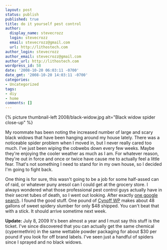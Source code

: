 ```yaml
---
layout: post
status: publish
published: true
title: do it yourself pest control
author:
  display_name: stevecrozz
  login: stevecrozz
  email: stevecrozz@gmail.com
  url: http://lithostech.com
author_login: stevecrozz
author_email: stevecrozz@gmail.com
author_url: http://lithostech.com
wordpress_id: 58
date: '2008-10-20 06:03:11 -0700'
date_gmt: '2008-10-20 14:03:11 -0700'
categories:
- Uncategorized
tags:
- diy
- home
comments: []
---
```

{% picture thumbnail-left 2008/black-widow.jpg alt="Black widow spider close-up" %}

My roommate has been noting the increased number of large and scary
black widows that have been hanging around my house lately. There was a
noticeable spider problem when I moved in, but I never really cared too
much. I've just been wiping the cobwebs down every few weeks. Maybe
they're enjoying the cooler weather as much as I am. For whatever
reason, they're out in force and once or twice have cause me to actually
feel a little fear. That's not something I need to stand for in my own
house, so I decided I'm going to fight back.

One thing is for sure, this wasn't going to be a job for some half-assed
can of raid, or whatever puny aresol can I could get at the grocery
store. I always wondered what those professional pest control guys
actually have in their secret tubes of death, so I went out looking.
After exactly [one google
search](http://www.google.com/search?q=black+widow+pesticide). I found
the good stuff. One pound of [Cynoff
WP](http://www.google.com/products?q=cynoff+wp) makes about 48 gallons
of sweet spidery slumber for only $48 shipped. You can't beat that with
a stick. It should arrive sometime next week.

**Update:** July 8, 2009 It's been almost a year and I must say this
stuff is the ticket. I've since discovered that you can actually get the
same chemical (cypermethrin) in the same wettable powder packaging for
about $30 per pound if you look for off brand labels. I've seen just a
handful of spiders since I sprayed and no black widows.
